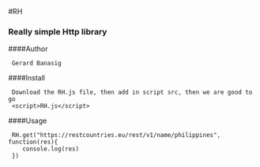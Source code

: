 #RH
### Really simple Http library

####Author

     Gerard Banasig

####Install

     Download the RH.js file, then add in script src, then we are good to go
     <script>RH.js</script>

####Usage

     RH.get("https://restcountries.eu/rest/v1/name/philippines", function(res){
    	console.log(res)
     })